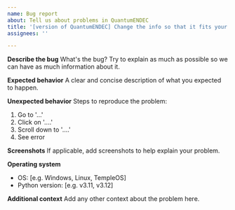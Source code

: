 ```yaml
---
name: Bug report
about: Tell us about problems in QuantumENDEC
title: '[version of QuantumENDEC] Change the info so that it fits your issue!'
assignees: ''

---
```

**Describe the bug**
What's the bug? Try to explain as much as possible so we can have as much information about it.

**Expected behavior**
A clear and concise description of what you expected to happen.

**Unexpected behavior**
Steps to reproduce the problem:
1. Go to '...'
2. Click on '....'
3. Scroll down to '....'
4. See error

**Screenshots**
If applicable, add screenshots to help explain your problem.

**Operating system**
 - OS: [e.g. Windows, Linux, TempleOS]
 - Python version: [e.g. v3.11, v3.12]

**Additional context**
Add any other context about the problem here.
